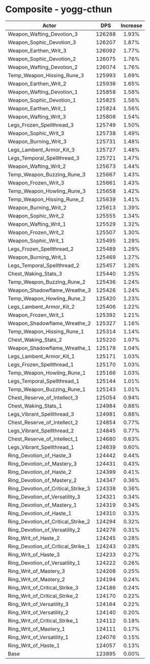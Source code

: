 # Composite - yogg-cthun
| Actor | DPS | Increase |
|---|:---:|:---:|
|Weapon_Wafting_Devotion_3|126288|1.93%|
|Weapon_Sophic_Devotion_3|126207|1.87%|
|Weapon_Earthen_Writ_3|126092|1.77%|
|Weapon_Sophic_Devotion_2|126075|1.76%|
|Weapon_Wafting_Devotion_2|126074|1.76%|
|Temp_Weapon_Hissing_Rune_3|125993|1.69%|
|Weapon_Earthen_Writ_2|125936|1.65%|
|Weapon_Wafting_Devotion_1|125858|1.58%|
|Weapon_Sophic_Devotion_1|125825|1.56%|
|Weapon_Earthen_Writ_1|125824|1.56%|
|Weapon_Wafting_Writ_3|125808|1.54%|
|Legs_Frozen_Spellthread_3|125749|1.50%|
|Weapon_Sophic_Writ_3|125738|1.49%|
|Weapon_Burning_Writ_3|125731|1.48%|
|Legs_Lambent_Armor_Kit_3|125727|1.48%|
|Legs_Temporal_Spellthread_3|125721|1.47%|
|Weapon_Wafting_Writ_2|125673|1.44%|
|Temp_Weapon_Buzzing_Rune_3|125667|1.43%|
|Weapon_Frozen_Writ_3|125661|1.43%|
|Temp_Weapon_Howling_Rune_3|125658|1.42%|
|Temp_Weapon_Hissing_Rune_2|125639|1.41%|
|Weapon_Burning_Writ_2|125613|1.39%|
|Weapon_Sophic_Writ_2|125555|1.34%|
|Weapon_Wafting_Writ_1|125529|1.32%|
|Weapon_Frozen_Writ_2|125507|1.30%|
|Weapon_Sophic_Writ_1|125495|1.29%|
|Legs_Frozen_Spellthread_2|125489|1.29%|
|Weapon_Burning_Writ_1|125469|1.27%|
|Legs_Temporal_Spellthread_2|125457|1.26%|
|Chest_Waking_Stats_3|125440|1.25%|
|Temp_Weapon_Buzzing_Rune_2|125436|1.24%|
|Weapon_Shadowflame_Wreathe_3|125426|1.24%|
|Temp_Weapon_Howling_Rune_2|125420|1.23%|
|Legs_Lambent_Armor_Kit_2|125406|1.22%|
|Weapon_Frozen_Writ_1|125392|1.21%|
|Weapon_Shadowflame_Wreathe_2|125327|1.16%|
|Temp_Weapon_Hissing_Rune_1|125314|1.14%|
|Chest_Waking_Stats_2|125220|1.07%|
|Weapon_Shadowflame_Wreathe_1|125178|1.04%|
|Legs_Lambent_Armor_Kit_1|125171|1.03%|
|Legs_Frozen_Spellthread_1|125170|1.03%|
|Temp_Weapon_Howling_Rune_1|125166|1.03%|
|Legs_Temporal_Spellthread_1|125144|1.01%|
|Temp_Weapon_Buzzing_Rune_1|125143|1.01%|
|Chest_Reserve_of_Intellect_3|125054|0.94%|
|Chest_Waking_Stats_1|124984|0.88%|
|Legs_Vibrant_Spellthread_3|124981|0.88%|
|Chest_Reserve_of_Intellect_2|124854|0.77%|
|Legs_Vibrant_Spellthread_2|124845|0.77%|
|Chest_Reserve_of_Intellect_1|124680|0.63%|
|Legs_Vibrant_Spellthread_1|124639|0.60%|
|Ring_Devotion_of_Haste_3|124442|0.44%|
|Ring_Devotion_of_Mastery_3|124431|0.43%|
|Ring_Devotion_of_Haste_2|124399|0.41%|
|Ring_Devotion_of_Mastery_2|124347|0.36%|
|Ring_Devotion_of_Critical_Strike_3|124338|0.36%|
|Ring_Devotion_of_Versatility_3|124321|0.34%|
|Ring_Devotion_of_Mastery_1|124319|0.34%|
|Ring_Devotion_of_Haste_1|124310|0.33%|
|Ring_Devotion_of_Critical_Strike_2|124294|0.32%|
|Ring_Devotion_of_Versatility_2|124276|0.31%|
|Ring_Writ_of_Haste_2|124245|0.28%|
|Ring_Devotion_of_Critical_Strike_1|124243|0.28%|
|Ring_Writ_of_Haste_3|124233|0.27%|
|Ring_Devotion_of_Versatility_1|124222|0.26%|
|Ring_Writ_of_Mastery_3|124208|0.25%|
|Ring_Writ_of_Mastery_2|124194|0.24%|
|Ring_Writ_of_Critical_Strike_3|124186|0.24%|
|Ring_Writ_of_Critical_Strike_2|124170|0.22%|
|Ring_Writ_of_Versatility_3|124164|0.22%|
|Ring_Writ_of_Versatility_2|124140|0.20%|
|Ring_Writ_of_Critical_Strike_1|124112|0.18%|
|Ring_Writ_of_Mastery_1|124111|0.17%|
|Ring_Writ_of_Versatility_1|124076|0.15%|
|Ring_Writ_of_Haste_1|124057|0.13%|
|Base|123895|0.00%|
